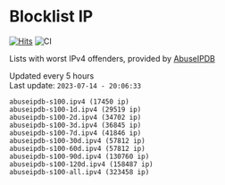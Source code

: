# Blocklist IP

[![Hits](https://hits.seeyoufarm.com/api/count/incr/badge.svg?url=https%3A%2F%2Fgithub.com%2Fborestad%2Fblocklist-ip%2F&count_bg=%2379C83D&title_bg=%23555555&icon=&icon_color=%23E7E7E7&title=hits&edge_flat=false)](https://hits.seeyoufarm.com)  ![CI](https://img.shields.io/github/workflow/status/borestad/blocklist-ip/CI?style=flat-square)

Lists with worst IPv4 offenders, provided by [AbuseIPDB](https://www.abuseipdb.com/)

<!-- FOOTER-PLACEHOLDER -->
Updated every 5 hours<br>
Last update: `2023-07-14 - 20:06:33`
```
abuseipdb-s100.ipv4 (17450 ip)
abuseipdb-s100-1d.ipv4 (29519 ip)
abuseipdb-s100-2d.ipv4 (34702 ip)
abuseipdb-s100-3d.ipv4 (36845 ip)
abuseipdb-s100-7d.ipv4 (41846 ip)
abuseipdb-s100-30d.ipv4 (57812 ip)
abuseipdb-s100-60d.ipv4 (57812 ip)
abuseipdb-s100-90d.ipv4 (130760 ip)
abuseipdb-s100-120d.ipv4 (158487 ip)
abuseipdb-s100-all.ipv4 (323458 ip)
```
